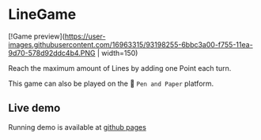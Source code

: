# LineGame

[!Game preview](https://user-images.githubusercontent.com/16963315/93198255-6bbc3a00-f755-11ea-9d70-578d92ddc4b4.PNG | width=150)

Reach the maximum amount of Lines by adding one Point each turn.

This game can also be played on the 📝 `Pen and Paper` platform.

## Live demo

Running demo is available at [github pages](https://torvnen.github.io/linegame/)
